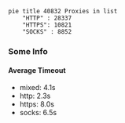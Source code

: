 
```mermaid
pie title 40832 Proxies in list
    "HTTP" : 28337
    "HTTPS": 10821
    "SOCKS" : 8852
```

### Some Info
#### Average Timeout

- mixed: 4.1s
- http: 2.3s
- https: 8.0s
- socks: 6.5s